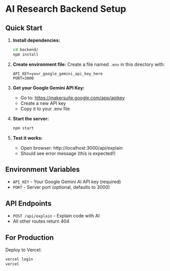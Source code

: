 # AI Research Backend Setup

## Quick Start

1. **Install dependencies:**
   ```bash
   cd backend/
   npm install
   ```

2. **Create environment file:**
   Create a file named `.env` in this directory with:
   ```
   API_KEY=your_google_gemini_api_key_here
   PORT=3000
   ```

3. **Get your Google Gemini API Key:**
   - Go to: https://makersuite.google.com/app/apikey
   - Create a new API key
   - Copy it to your .env file

4. **Start the server:**
   ```bash
   npm start
   ```

5. **Test it works:**
   - Open browser: http://localhost:3000/api/explain
   - Should see error message (this is expected!)

## Environment Variables

- `API_KEY` - Your Google Gemini AI API key (required)
- `PORT` - Server port (optional, defaults to 3000)

## API Endpoints

- `POST /api/explain` - Explain code with AI
- All other routes return 404

## For Production

Deploy to Vercel:
```bash
vercel login
vercel
``` 